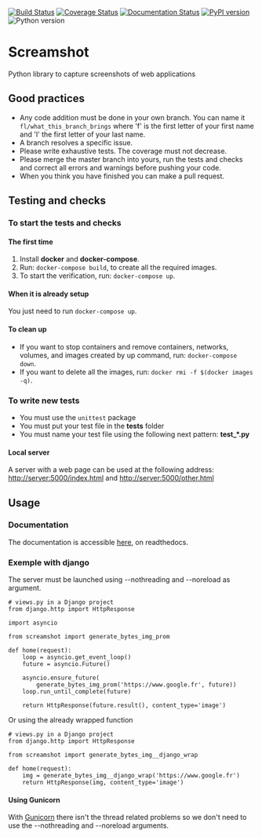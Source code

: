 [![Build Status](https://travis-ci.org/makinacorpus/screamshot.svg?branch=master)](https://travis-ci.org/makinacorpus/screamshot)
[![Coverage Status](https://coveralls.io/repos/github/makinacorpus/screamshot/badge.svg?branch=master&service=github)](https://coveralls.io/github/makinacorpus/screamshot?branch=master&service=github)
[![Documentation Status](https://readthedocs.org/projects/screamshot/badge/?version=latest)](https://screamshot.readthedocs.io/en/latest/?badge=latest)
[![PyPI version](https://badge.fury.io/py/screamshot.svg)](https://badge.fury.io/py/screamshot)
![Python version](https://img.shields.io/badge/Python-3.6-blue.svg?style=flat&logo=appveyor)
# Screamshot
Python library to capture screenshots of web applications

## Good practices

* Any code addition must be done in your own branch. You can name it `fl/what_this_branch_brings` where 'f' is the first letter of your first name and 'l' the first letter of your last name.
* A branch resolves a specific issue.
* Please write exhaustive tests. The coverage must not decrease.
* Please merge the master branch into yours, run the tests and checks and correct all errors and warnings before pushing your code.
* When you think you have finished you can make a pull request.

## Testing and checks
### To start the tests and checks
#### The first time

1. Install **docker** and **docker-compose**.
2. Run: `docker-compose build`, to create all the required images.
3. To start the verification, run: `docker-compose up`.

#### When it is already setup

You just need to run `docker-compose up`.

#### To clean up

* If you want to stop containers and remove containers, networks, volumes, and images created by up command, run: `docker-compose down`.
* If you want to delete all the images, run: `docker rmi -f $(docker images -q)`.

### To write new tests

* You must use the `unittest` package
* You must put your test file in the **tests** folder
* You must name your test file using the following next pattern: **test_*.py**

#### Local server

A server with a web page can be used at the following address: <http://server:5000/index.html> and <http://server:5000/other.html>

## Usage
### Documentation

The documentation is accessible [here](https://screamshot.readthedocs.io/en/latest/), on readthedocs.


### Exemple with django

The server must be launched using --nothreading and --noreload as argument.
```
# views.py in a Django project
from django.http import HttpResponse

import asyncio

from screamshot import generate_bytes_img_prom

def home(request):
    loop = asyncio.get_event_loop()
    future = asyncio.Future()

    asyncio.ensure_future(
        generate_bytes_img_prom('https://www.google.fr', future))
    loop.run_until_complete(future)

    return HttpResponse(future.result(), content_type='image')
``` 
Or using the already wrapped function
```
# views.py in a Django project
from django.http import HttpResponse

from screamshot import generate_bytes_img__django_wrap

def home(request):
    img = generate_bytes_img__django_wrap('https://www.google.fr')
    return HttpResponse(img, content_type='image')
``` 


#### Using Gunicorn

With [Gunicorn](https://gunicorn.org/) there isn't the thread related problems so we don't need to use the --nothreading and --noreload arguments.
